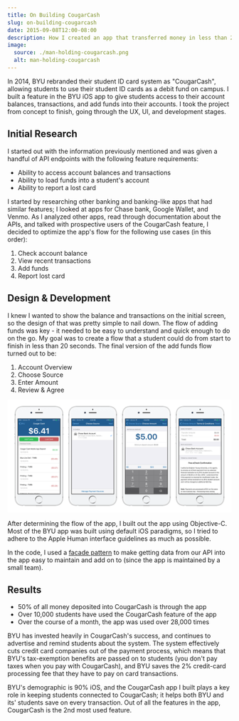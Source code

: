 ```yaml
---
title: On Building CougarCash
slug: on-building-cougarcash
date: 2015-09-08T12:00-08:00
description: How I created an app that transferred money in less than 20 seconds.
image:
  source: ./man-holding-cougarcash.png
  alt: man-holding-cougarcash
---
```


In 2014, BYU rebranded their student ID card system as "CougarCash", allowing students to use their student ID cards as a debit fund on campus. I built a feature in the BYU iOS app to give students access to their account balances, transactions, and add funds into their accounts. I took the project from concept to finish, going through the UX, UI, and development stages.

## Initial Research
I started out with the information previously mentioned and was given a handful of API endpoints with the following feature requirements:

- Ability to access account balances and transactions
- Ability to load funds into a student's account
- Ability to report a lost card

I started by researching other banking and banking-like apps that had similar features; I looked at apps for Chase bank, Google Wallet, and Venmo. As I analyzed other apps, read through documentation about the APIs, and talked with prospective users of the CougarCash feature, I decided to optimize the app's flow for the following use cases (in this order):

1. Check account balance
2. View recent transactions
3. Add funds
4. Report lost card

## Design & Development

I knew I wanted to show the balance and transactions on the initial screen, so the design of that was pretty simple to nail down. The flow of adding funds was key - it needed to be easy to understand and quick enough to do on the go. My goal was to create a flow that a student could do from start to finish in less than 20 seconds. The final version of the add funds flow turned out to be: 

1. Account Overview
2. Choose Source
3. Enter Amount
4. Review &amp; Agree

![Cougar Cash Process Flow](./Cougar-Cash-Process-Flow.png)

After determining the flow of the app, I built out the app using Objective-C. Most of the BYU app was built using default iOS paradigms, so I tried to adhere to the Apple Human interface guidelines as much as possible.

In the code, I used a [facade pattern](https://en.wikipedia.org/wiki/Facade_pattern) to make getting data from our API into the app easy to maintain and add on to (since the app is maintained by a small team).

## Results 

- 50% of all money deposited into CougarCash is through the app
- Over 10,000 students have used the CougarCash feature of the app
- Over the course of a month, the app was used over 28,000 times

BYU has invested heavily in CougarCash's success, and continues to advertise and remind students about the system. The system effectively cuts credit card companies out of the payment process, which means that BYU's tax-exemption benefits are passed on to students (you don't pay taxes when you pay with CougarCash), and BYU saves the 2% credit-card processing fee that they have to pay on card transactions.

BYU's demographic is 90% iOS, and the CougarCash app I built plays a key role in keeping students connected to CougarCash; it helps both BYU and its' students save on every transaction. Out of all the features in the app, CougarCash is the 2nd most used feature.

